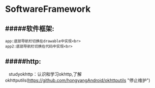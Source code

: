 # SoftwareFramework
#####软件框架:
------------
    app:底部导航栏切换在drawable中实现<br>
    app2:底部导航栏切换在代码中实现<br>
#####http:
-----------
    studyokhttp：认识和学习okhttp,了解okhttputils(https://github.com/hongyangAndroid/okhttputils "停止维护")<br>
